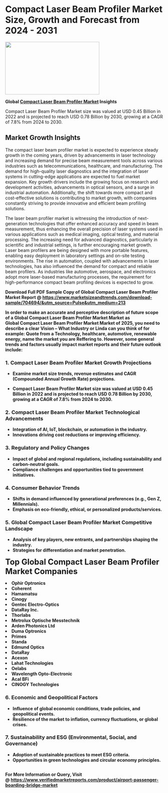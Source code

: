 <H1>Compact Laser Beam Profiler Market Size, Growth and Forecast from 2024 - 2031</H1><img class="aligncenter size-medium wp-image-584254" src="https://thirdeyenews.in/wp-content/uploads/2024/09/Global-Market-Research-300x168.jpeg" alt="" width="300" height="168" /><p><strong>Global&nbsp;<a href="https://www.marketsizeandtrends.com/download-sample/704694/&amp;utm_source=Pulse&amp;utm_medium=213">Compact Laser Beam Profiler Market</a> Insights</strong></p><p>Compact Laser Beam Profiler Market size was valued at USD 0.45 Billion in 2022 and is projected to reach USD 0.78 Billion by 2030, growing at a CAGR of 7.8% from 2024 to 2030.</p><p><h2>Market Growth Insights</h2> The compact laser beam profiler market is expected to experience steady growth in the coming years, driven by advancements in laser technology and increasing demand for precise beam measurement tools across various industries such as telecommunications, healthcare, and manufacturing. The demand for high-quality laser diagnostics and the integration of laser systems in cutting-edge applications are expected to fuel market expansion. Key growth drivers include the growing focus on research and development activities, advancements in optical sensors, and a surge in industrial automation. Additionally, the shift towards more compact and cost-effective solutions is contributing to market growth, with companies constantly striving to provide innovative and efficient beam profiling solutions. <p><strong></strong></p> The laser beam profiler market is witnessing the introduction of next-generation technologies that offer enhanced accuracy and speed in beam measurement, thus enhancing the overall precision of laser systems used in various applications such as medical imaging, optical testing, and material processing. The increasing need for advanced diagnostics, particularly in scientific and industrial settings, is further encouraging market growth. Laser beam profilers are being designed with more portable features, enabling easy deployment in laboratory settings and on-site testing environments. The rise in automation, coupled with advancements in laser technologies, has also influenced the demand for compact and reliable beam profilers. As industries like automotive, aerospace, and electronics adopt more laser-based manufacturing processes, the requirement for high-performance compact beam profiling devices is expected to grow. <p><strong></p><p><span class=""><strong>Download Full PDF Sample Copy of Global Compact Laser Beam Profiler Market Report</strong> @ <a href="https://www.marketsizeandtrends.com/download-sample/704694/&amp;utm_source=Pulse&amp;utm_medium=213" target="_blank">https://www.marketsizeandtrends.com/download-sample/704694/&amp;utm_source=Pulse&amp;utm_medium=213</a></span></p><p>In order to make an accurate and perceptive description of future scope of a Global&nbsp;Compact Laser Beam Profiler Market Market as Global&nbsp;Compact Laser Beam Profiler Market Market of 2025, you need to describe a clear Vision &ndash; What Industry or Linda can you think of for example: Quote from a Technology, healthcare, automotive, renewable energy, name the market you are Reffering to. However, some general trends and factors usually impact market reports and their future outlook include:</p><h3>1.&nbsp;<strong>Compact Laser Beam Profiler Market Growth Projections</strong></h3><ul><li>Examine market size trends, revenue estimates and CAGR (Compounded Annual Growth Rate) projections.</li><li><p>Compact Laser Beam Profiler Market size was valued at USD 0.45 Billion in 2022 and is projected to reach USD 0.78 Billion by 2030, growing at a CAGR of 7.8% from 2024 to 2030.</p></li></ul><h3>2.&nbsp;<strong>Compact Laser Beam Profiler Market Technological Advancements</strong></h3><ul><li>Integration of AI, IoT, blockchain, or automation in the industry.</li><li>Innovations driving cost reductions or improving efficiency.</li></ul><h3>3.&nbsp;<strong>Regulatory and Policy Changes</strong></h3><ul><li>Impact of global and regional regulations, including sustainability and carbon-neutral goals.</li><li>Compliance challenges and opportunities tied to government initiatives.</li></ul><h3>4.&nbsp;<strong>Consumer Behavior Trends</strong></h3><ul><li>Shifts in demand influenced by generational preferences (e.g., Gen Z, Millennials).</li><li>Emphasis on eco-friendly, ethical, or personalized products/services.</li></ul><h3>5.&nbsp;<strong>Global Compact Laser Beam Profiler Market Competitive Landscape</strong></h3><ul><li>Analysis of key players, new entrants, and partnerships shaping the industry.</li><li>Strategies for differentiation and market penetration.</li></ul><p data-pm-slice="1 1 []"><span style="color: inherit; font-family: inherit; font-size: 25px;">Top Global Compact Laser Beam Profiler Market Companies</span></p><div class="" data-test-id=""><p><li>Ophir Optronics</li><li> Coherent</li><li> Hamamatsu</li><li> Cinogy</li><li> Gentec Electro-Optics</li><li> DataRay Inc.</li><li> Thorlabs</li><li> Metrolux Optische Messtechnik</li><li> Arden Photonics Ltd</li><li> Duma Optronics</li><li> Primes</li><li> Standa</li><li> Edmund Optics</li><li> DataRay</li><li> Acexon</li><li> Lahat Technologies</li><li> Oelabs</li><li> Wavelength Opto-Electronic</li><li> Acal BFi</li><li> CINOGY Technologies</li></p></div><h3>6.&nbsp;<strong>Economic and Geopolitical Factors</strong></h3><ul><li>Influence of global economic conditions, trade policies, and geopolitical events.</li><li>Resilience of the market to inflation, currency fluctuations, or global crises.</li></ul><h3>7.&nbsp;<strong>Sustainability and ESG (Environmental, Social, and Governance)</strong></h3><ul><li>Adoption of sustainable practices to meet ESG criteria.</li><li>Opportunities in green technologies and circular economy principles.</li></ul><h2><strong style="font-size: 14px;">For More Information or Query, Visit @&nbsp;</strong><a style="background-color: #ffffff; font-size: 14px;" href="https://www.marketsizeandtrends.com/report/compact-laser-beam-profiler-market/" target="_blank">https://www.verifiedmarketreports.com/product/airport-passenger-boarding-bridge-market</a></h2>
